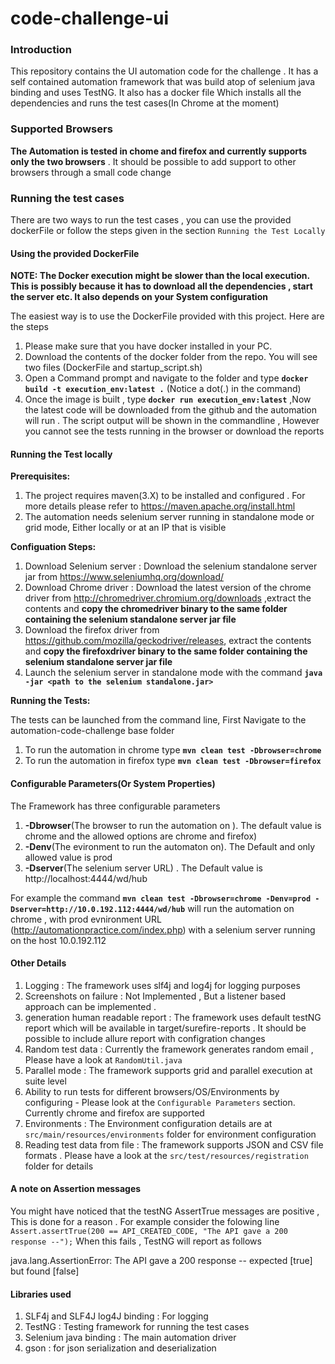 # code-challenge-ui

### Introduction 
This repository contains the UI automation code for the challenge . It has a self contained automation framework that was build atop of selenium java binding and uses TestNG. It also has a docker file Which installs all the dependencies and runs the test cases(In Chrome at the moment)
### Supported Browsers
__The Automation is tested in chome and firefox and currently supports only the two browsers__ . It should be possible to add support to other browsers through a small code change
### Running the test cases 
There are two ways to run the test cases , you can use the provided dockerFile or follow the steps given in the section `Running the Test Locally`
#### __Using the provided DockerFile__
__NOTE: The Docker execution might be slower than the local execution. This is possibly because it has to download all the dependencies , start the server etc. It also depends on your System configuration__ 

The easiest way is to use the DockerFile provided with this project. Here are the steps 
1. Please make sure that you have docker installed in your PC.
2. Download the contents of the docker folder from the repo. You will see two files (DockerFile and startup_script.sh) 
3. Open a Command prompt and navigate to the folder and type __`docker build -t execution_env:latest .`__ (Notice a dot(.) in the command)
4. Once the image is built , type __`docker run execution_env:latest`__ ,Now the latest code will be downloaded from the github and the automation will run . The script output will be shown in the commandline , However you cannot see the tests running in the browser or download the reports 

#### __Running the Test locally__
__Prerequisites:__
1. The project requires maven(3.X) to be installed and configured . For more details please refer to https://maven.apache.org/install.html
2. The automation needs selenium server running in standalone mode or grid mode, Either locally or at an IP that is visible  

__Configuation Steps:__

1. Download Selenium server : Download the selenium standalone server jar from https://www.seleniumhq.org/download/
2. Download Chrome driver : Download the latest version of the chrome driver from http://chromedriver.chromium.org/downloads ,extract the contents and __copy the chromedriver binary to the same folder containing the selenium standalone server jar file__
3. Download the firefox driver from https://github.com/mozilla/geckodriver/releases, extract the contents and __copy the firefoxdriver binary to the same folder containing the selenium standalone server jar file__
4. Launch the selenium server in standalone mode with the command __`java -jar <path to the selenium standalone.jar>`__

__Running the Tests:__

The tests can be launched from the command line, First Navigate to the automation-code-challenge base folder 
1. To run the automation in chrome type __`mvn clean test -Dbrowser=chrome`__
2. To run the automation in firefox type __`mvn clean test -Dbrowser=firefox`__

#### __Configurable Parameters(Or System Properties)__
The Framework has three configurable parameters 
1. __-Dbrowser__(The browser to run the automation on ). The default value is chrome and the allowed options are chrome and firefox) 
2. __-Denv__(The evironment to run the automaton on). The Default and only allowed value is prod
3. __-Dserver__(The selenium server URL) . The Default value is http://localhost:4444/wd/hub

For example the command __`mvn clean test -Dbrowser=chrome -Denv=prod -Dserver=http://10.0.192.112:4444/wd/hub`__ will run the automation on chrome , with prod evnironment URL (http://automationpractice.com/index.php) with a selenium server running on the host 10.0.192.112

#### __Other Details__
1. Logging : The framework uses slf4j and log4j for logging purposes 
2. Screenshots on failure : Not Implemented , But a listener based approach can be implemented . 
3. generation human readable report : The framework uses default testNG report which will be available in target/surefire-reports . It should be possible to include allure report with configration changes 
4. Random test data : Currently the framework generates random email , Please have a look at `RandomUtil.java`
5. Parallel mode : The framework supports grid and parallel execution at suite level 
6. Ability to run tests for different browsers/OS/Environments by configuring - Please look at the `Configurable Parameters` section. Currently chrome and firefox are supported
7. Environments : The Environment configuration details are at `src/main/resources/environments` folder for environment configuration 
8. Reading test data from file : The framework supports JSON and CSV file formats . Please have a look at the `src/test/resources/registration` folder for details  

#### A note on Assertion messages 
You might have noticed that the testNG AssertTrue messages are positive , This is done for a reason . For example consider the folowing line 
`Assert.assertTrue(200 == API_CREATED_CODE, "The API gave a 200 response --");`
When this fails , TestNG will report as follows 

java.lang.AssertionError: The API gave a 200 response -- expected [true] but found [false]

#### __Libraries used__
1. SLF4j and SLF4J log4J binding : For logging 
2. TestNG : Testing framework for running the test cases
3. Selenium java binding : The main automation driver 
4. gson : for json serialization and deserialization
